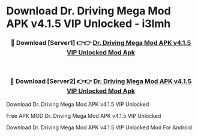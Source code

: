 # Download Dr. Driving Mega Mod APK v4.1.5 VIP Unlocked - i3lmh



<div align="center">
<h3>🔴 Download [Server1] 👉👉 <a href="https://momento.my/?title=Dr._Driving_Mega_Mod_APK_v4.1.5_VIP_Unlocked">Dr. Driving Mega Mod APK v4.1.5 VIP Unlocked Mod Apk</a></h3><br>

<h3>🔴 Download [Server2] 👉👉 <a href="https://momento.my/?title=Dr._Driving_Mega_Mod_APK_v4.1.5_VIP_Unlocked">Dr. Driving Mega Mod APK v4.1.5 VIP Unlocked Mod Apk</a></h3>
</div>



Download Dr. Driving Mega Mod APK v4.1.5 VIP Unlocked 

Free APK MOD Dr. Driving Mega Mod APK v4.1.5 VIP Unlocked 

Download Dr. Driving Mega Mod APK v4.1.5 VIP Unlocked Mod For Android

